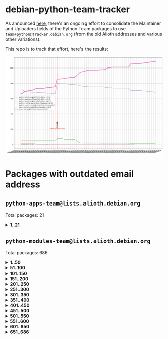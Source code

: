 # debian-python-team-tracker



As announced [here](https://lists.debian.org/debian-python/2021/08/msg00006.html), there's an ongoing effort to consolidate the Maintainer and Uploaders fields of the Python Team packages to use `team+python@tracker.debian.org` (from the old Alioth addresses and various other variations).



This repo is to track that effort, here's the results:



![Python team emails](images/python_team_emails.svg)


# Packages with outdated email address

## `python-apps-team@lists.alioth.debian.org`
Total packages: 21
<details>
<summary><b>1..21</b></summary>


| # | Package | Version |
| --- | --- | --- |
| 1 | [archmage](https://tracker.debian.org/archmage) | 1:0.4.2.1-1 |
| 2 | [ctop](https://tracker.debian.org/ctop) | 1.0.0-2.1 |
| 3 | [cython](https://tracker.debian.org/cython) | 0.29.14-1 |
| 4 | [db2twitter](https://tracker.debian.org/db2twitter) | 0.6-1.1 |
| 5 | [dodgy](https://tracker.debian.org/dodgy) | 0.1.9-3 |
| 6 | [etm](https://tracker.debian.org/etm) | 3.2.30-1.1 |
| 7 | [firmware-microbit-micropython](https://tracker.debian.org/firmware-microbit-micropython) | 1.0.1-2 |
| 8 | [flatlatex](https://tracker.debian.org/flatlatex) | 0.8-1.1 |
| 9 | [freealchemist](https://tracker.debian.org/freealchemist) | 0.5-1.1 |
| 10 | [kanboard-cli](https://tracker.debian.org/kanboard-cli) | 0.0.2-1.1 |
| 11 | [lightyears](https://tracker.debian.org/lightyears) | 1.4-2 |
| 12 | [muttdown](https://tracker.debian.org/muttdown) | 0.3.4-1 |
| 13 | [pelican](https://tracker.debian.org/pelican) | 4.0.1+dfsg-1.1 |
| 14 | [pipenv](https://tracker.debian.org/pipenv) | 11.9.0-1.1 |
| 15 | [prospector](https://tracker.debian.org/prospector) | 1.1.7-2 |
| 16 | [pybik](https://tracker.debian.org/pybik) | 3.0-3.1 |
| 17 | [retweet](https://tracker.debian.org/retweet) | 0.10-1.1 |
| 18 | [sen](https://tracker.debian.org/sen) | 0.6.1-0.1 |
| 19 | [sinntp](https://tracker.debian.org/sinntp) | 1.6-1.2 |
| 20 | [smem](https://tracker.debian.org/smem) | 1.5-1.1 |
| 21 | [voltron](https://tracker.debian.org/voltron) | 0.1.7+git20200109-1.1 |
</details>

## `python-modules-team@lists.alioth.debian.org`
Total packages: 686
<details>
<summary><b>1..50</b></summary>


| # | Package | Version |
| --- | --- | --- |
| 1 | [anorack](https://tracker.debian.org/anorack) | 0.2.7-1 |
| 2 | [anosql](https://tracker.debian.org/anosql) | 1.0.1-1 |
| 3 | [appdirs](https://tracker.debian.org/appdirs) | 1.4.4-1 |
| 4 | [asn1crypto](https://tracker.debian.org/asn1crypto) | 1.4.0-1 |
| 5 | [astral](https://tracker.debian.org/astral) | 1.6.1-2 |
| 6 | [authres](https://tracker.debian.org/authres) | 1.2.0-2 |
| 7 | [automat](https://tracker.debian.org/automat) | 20.2.0-1 |
| 8 | [azure-cosmos-table-python](https://tracker.debian.org/azure-cosmos-table-python) | 1.0.5+git20191025-5 |
| 9 | [babelfish](https://tracker.debian.org/babelfish) | 0.5.4-3 |
| 10 | [bdist-nsi](https://tracker.debian.org/bdist-nsi) | 0.1.5-2 |
| 11 | [behave](https://tracker.debian.org/behave) | 1.2.6-3 |
| 12 | [bernhard](https://tracker.debian.org/bernhard) | 0.2.6-2 |
| 13 | [betamax](https://tracker.debian.org/betamax) | 0.8.1-2 |
| 14 | [bibtexparser](https://tracker.debian.org/bibtexparser) | 1.1.0+ds-3 |
| 15 | [binaryornot](https://tracker.debian.org/binaryornot) | 0.4.4+dfsg-4 |
| 16 | [bitstruct](https://tracker.debian.org/bitstruct) | 8.9.0-1 |
| 17 | [blessings](https://tracker.debian.org/blessings) | 1.6-3 |
| 18 | [case](https://tracker.debian.org/case) | 1.5.3+dfsg-3 |
| 19 | [celery-batches](https://tracker.debian.org/celery-batches) | 0.2-2 |
| 20 | [celery-haystack](https://tracker.debian.org/celery-haystack) | 0.10-4 |
| 21 | [cerealizer](https://tracker.debian.org/cerealizer) | 0.8.1-3 |
| 22 | [chardet](https://tracker.debian.org/chardet) | 4.0.0-1 |
| 23 | [chargebee-python](https://tracker.debian.org/chargebee-python) | 1.6.6-1 |
| 24 | [chargebee2-python](https://tracker.debian.org/chargebee2-python) | 2.7.3-1 |
| 25 | [circuits](https://tracker.debian.org/circuits) | 3.1.0+ds1-2 |
| 26 | [codicefiscale](https://tracker.debian.org/codicefiscale) | 0.9+ds0-2 |
| 27 | [colorclass](https://tracker.debian.org/colorclass) | 2.2.0-2.1 |
| 28 | [colorspacious](https://tracker.debian.org/colorspacious) | 1.1.2-2 |
| 29 | [commonmark](https://tracker.debian.org/commonmark) | 0.9.1-3 |
| 30 | [constantly](https://tracker.debian.org/constantly) | 15.1.0-2 |
| 31 | [contextlib2](https://tracker.debian.org/contextlib2) | 0.6.0.post1-1 |
| 32 | [cookiecutter](https://tracker.debian.org/cookiecutter) | 1.6.0-4 |
| 33 | [coreapi](https://tracker.debian.org/coreapi) | 2.3.3-4 |
| 34 | [coreschema](https://tracker.debian.org/coreschema) | 0.0.4-3 |
| 35 | [cov-core](https://tracker.debian.org/cov-core) | 1.15.0-3 |
| 36 | [cppy](https://tracker.debian.org/cppy) | 1.1.0-2 |
| 37 | [cram](https://tracker.debian.org/cram) | 0.7-4 |
| 38 | [cssutils](https://tracker.debian.org/cssutils) | 1.0.2-3 |
| 39 | [d2to1](https://tracker.debian.org/d2to1) | 0.2.12-2 |
| 40 | [deap](https://tracker.debian.org/deap) | 1.3.1-2 |
| 41 | [debiancontributors](https://tracker.debian.org/debiancontributors) | 0.7.8-2 |
| 42 | [devpi-common](https://tracker.debian.org/devpi-common) | 3.2.2-1.1 |
| 43 | [django-ajax-selects](https://tracker.debian.org/django-ajax-selects) | 1.7.0-3 |
| 44 | [django-anymail](https://tracker.debian.org/django-anymail) | 7.1.0-1 |
| 45 | [django-bitfield](https://tracker.debian.org/django-bitfield) | 1.9.6-2 |
| 46 | [django-countries](https://tracker.debian.org/django-countries) | 6.0-1 |
| 47 | [django-dirtyfields](https://tracker.debian.org/django-dirtyfields) | 1.3.1-2 |
| 48 | [django-downloadview](https://tracker.debian.org/django-downloadview) | 2.1.1-1 |
| 49 | [django-environ](https://tracker.debian.org/django-environ) | 0.4.4-2 |
| 50 | [django-filter](https://tracker.debian.org/django-filter) | 2.4.0-1 |
</details>
<details>
<summary><b>51..100</b></summary>

| # | Package | Version |
| --- | --- | --- |
| 51 | [django-hvad](https://tracker.debian.org/django-hvad) | 1.8.0-1.1 |
| 52 | [django-impersonate](https://tracker.debian.org/django-impersonate) | 1.5-1 |
| 53 | [django-js-reverse](https://tracker.debian.org/django-js-reverse) | 0.7.3-1.1 |
| 54 | [django-macaddress](https://tracker.debian.org/django-macaddress) | 1.5.0-2 |
| 55 | [django-markupfield](https://tracker.debian.org/django-markupfield) | 2.0.0-1 |
| 56 | [django-memoize](https://tracker.debian.org/django-memoize) | 2.2.0+dfsg-1 |
| 57 | [django-nose](https://tracker.debian.org/django-nose) | 1.4.6-2.1 |
| 58 | [django-notification](https://tracker.debian.org/django-notification) | 1.2.0-3 |
| 59 | [django-organizations](https://tracker.debian.org/django-organizations) | 1.1.2-1 |
| 60 | [django-pagination](https://tracker.debian.org/django-pagination) | 1.0.7-4 |
| 61 | [django-paintstore](https://tracker.debian.org/django-paintstore) | 0.2-4 |
| 62 | [django-picklefield](https://tracker.debian.org/django-picklefield) | 3.0.1-1 |
| 63 | [django-pipeline](https://tracker.debian.org/django-pipeline) | 1.6.14-3 |
| 64 | [django-q](https://tracker.debian.org/django-q) | 1.2.1-1 |
| 65 | [django-recurrence](https://tracker.debian.org/django-recurrence) | 1.10.3-1 |
| 66 | [django-redis-sessions](https://tracker.debian.org/django-redis-sessions) | 0.6.1-2 |
| 67 | [django-simple-redis-admin](https://tracker.debian.org/django-simple-redis-admin) | 1.4.0-2 |
| 68 | [django-stronghold](https://tracker.debian.org/django-stronghold) | 0.3.0+debian-2 |
| 69 | [django-webpack-loader](https://tracker.debian.org/django-webpack-loader) | 0.6.0-2 |
| 70 | [django-websocket-redis](https://tracker.debian.org/django-websocket-redis) | 0.4.7-2 |
| 71 | [django-wkhtmltopdf](https://tracker.debian.org/django-wkhtmltopdf) | 3.3.0-1 |
| 72 | [django-xmlrpc](https://tracker.debian.org/django-xmlrpc) | 0.1.8-2 |
| 73 | [djangorestframework-api-key](https://tracker.debian.org/djangorestframework-api-key) | 2.0.0-2 |
| 74 | [djangorestframework-filters](https://tracker.debian.org/djangorestframework-filters) | 1.0.0.dev0-1 |
| 75 | [dkimpy](https://tracker.debian.org/dkimpy) | 1.0.5-1 |
| 76 | [dnsdiag](https://tracker.debian.org/dnsdiag) | 1.7.0-1 |
| 77 | [dnspython](https://tracker.debian.org/dnspython) | 2.0.0-1 |
| 78 | [dockerpty](https://tracker.debian.org/dockerpty) | 0.4.1-2 |
| 79 | [dominate](https://tracker.debian.org/dominate) | 2.3.1-2 |
| 80 | [doublex](https://tracker.debian.org/doublex) | 1.9.2-1 |
| 81 | [drf-generators](https://tracker.debian.org/drf-generators) | 0.5.0-1 |
| 82 | [easyprocess](https://tracker.debian.org/easyprocess) | 0.2.5-2 |
| 83 | [elasticsearch-curator](https://tracker.debian.org/elasticsearch-curator) | 5.8.1-1 |
| 84 | [entrypoints](https://tracker.debian.org/entrypoints) | 0.3-3 |
| 85 | [enum34](https://tracker.debian.org/enum34) | 1.1.6-4 |
| 86 | [enzyme](https://tracker.debian.org/enzyme) | 0.4.1-2 |
| 87 | [exam](https://tracker.debian.org/exam) | 0.10.5-3 |
| 88 | [factory-boy](https://tracker.debian.org/factory-boy) | 2.11.1-3 |
| 89 | [faker](https://tracker.debian.org/faker) | 0.9.3-0.1 |
| 90 | [fakesleep](https://tracker.debian.org/fakesleep) | 0.1-2 |
| 91 | [fastchunking](https://tracker.debian.org/fastchunking) | 0.0.3-2 |
| 92 | [feedgenerator](https://tracker.debian.org/feedgenerator) | 1.9-2 |
| 93 | [flake8-polyfill](https://tracker.debian.org/flake8-polyfill) | 1.0.2-2 |
| 94 | [flask-api](https://tracker.debian.org/flask-api) | 1.1+dfsg-1.1 |
| 95 | [flask-assets](https://tracker.debian.org/flask-assets) | 2.0-1 |
| 96 | [flask-babelex](https://tracker.debian.org/flask-babelex) | 0.9.4-1 |
| 97 | [flask-bcrypt](https://tracker.debian.org/flask-bcrypt) | 0.7.1-2 |
| 98 | [flask-compress](https://tracker.debian.org/flask-compress) | 1.4.0-3 |
| 99 | [flask-gravatar](https://tracker.debian.org/flask-gravatar) | 0.4.2-2 |
| 100 | [flask-htmlmin](https://tracker.debian.org/flask-htmlmin) | 1.3.2-2 |
</details>
<details>
<summary><b>101..150</b></summary>

| # | Package | Version |
| --- | --- | --- |
| 101 | [flask-ldapconn](https://tracker.debian.org/flask-ldapconn) | 0.7.2-1.1 |
| 102 | [flask-limiter](https://tracker.debian.org/flask-limiter) | 1.0.1-2 |
| 103 | [flask-login](https://tracker.debian.org/flask-login) | 0.5.0-1 |
| 104 | [flask-mail](https://tracker.debian.org/flask-mail) | 0.9.1+dfsg1-1.1 |
| 105 | [flask-mongoengine](https://tracker.debian.org/flask-mongoengine) | 0.9.3-4 |
| 106 | [flask-multistatic](https://tracker.debian.org/flask-multistatic) | 1.0-2 |
| 107 | [flask-paranoid](https://tracker.debian.org/flask-paranoid) | 0.2.0-3.1 |
| 108 | [flask-script](https://tracker.debian.org/flask-script) | 2.0.6-2 |
| 109 | [flask-silk](https://tracker.debian.org/flask-silk) | 0.2-18 |
| 110 | [flask-wtf](https://tracker.debian.org/flask-wtf) | 0.14.3-1 |
| 111 | [flufl.bounce](https://tracker.debian.org/flufl.bounce) | 3.0.1-1 |
| 112 | [flufl.enum](https://tracker.debian.org/flufl.enum) | 4.1.1-3 |
| 113 | [flufl.i18n](https://tracker.debian.org/flufl.i18n) | 3.0.1-1 |
| 114 | [flufl.lock](https://tracker.debian.org/flufl.lock) | 5.0.1-1 |
| 115 | [flufl.password](https://tracker.debian.org/flufl.password) | 1.3-3 |
| 116 | [flufl.testing](https://tracker.debian.org/flufl.testing) | 0.7-2 |
| 117 | [gerritlib](https://tracker.debian.org/gerritlib) | 0.8.0-2 |
| 118 | [gmplot](https://tracker.debian.org/gmplot) | 1.2.0-2 |
| 119 | [gpxpy](https://tracker.debian.org/gpxpy) | 1.4.2-1 |
| 120 | [gtextfsm](https://tracker.debian.org/gtextfsm) | 1.1.0-2 |
| 121 | [gtts](https://tracker.debian.org/gtts) | 2.0.3-1 |
| 122 | [gtts-token](https://tracker.debian.org/gtts-token) | 1.1.3-1 |
| 123 | [guzzle-sphinx-theme](https://tracker.debian.org/guzzle-sphinx-theme) | 0.7.11-5 |
| 124 | [hachoir](https://tracker.debian.org/hachoir) | 3.1.0+dfsg-3 |
| 125 | [haproxy-log-analysis](https://tracker.debian.org/haproxy-log-analysis) | 2.0~b0-2 |
| 126 | [heapdict](https://tracker.debian.org/heapdict) | 1.0.1-1 |
| 127 | [hiro](https://tracker.debian.org/hiro) | 0.5-2 |
| 128 | [httpx](https://tracker.debian.org/httpx) | 0.16.1-1 |
| 129 | [hypothesis-auto](https://tracker.debian.org/hypothesis-auto) | 1.1.4-2 |
| 130 | [importmagic](https://tracker.debian.org/importmagic) | 0.1.7-2 |
| 131 | [inflection](https://tracker.debian.org/inflection) | 0.3.1-2 |
| 132 | [isodate](https://tracker.debian.org/isodate) | 0.6.0-2 |
| 133 | [itypes](https://tracker.debian.org/itypes) | 1.1.0-4 |
| 134 | [jaraco.itertools](https://tracker.debian.org/jaraco.itertools) | 2.0.1-4 |
| 135 | [javaproperties](https://tracker.debian.org/javaproperties) | 0.7.0-1 |
| 136 | [jinja2-time](https://tracker.debian.org/jinja2-time) | 0.2.0-2 |
| 137 | [jpy](https://tracker.debian.org/jpy) | 0.9.0-3 |
| 138 | [jpylyzer](https://tracker.debian.org/jpylyzer) | 2.0.0-3 |
| 139 | [json-tricks](https://tracker.debian.org/json-tricks) | 3.11.0-2 |
| 140 | [jsonhyperschema-codec](https://tracker.debian.org/jsonhyperschema-codec) | 1.0.3-2 |
| 141 | [jsonpickle](https://tracker.debian.org/jsonpickle) | 1.2-1 |
| 142 | [junos-eznc](https://tracker.debian.org/junos-eznc) | 2.1.7-3 |
| 143 | [jupyter-sphinx-theme](https://tracker.debian.org/jupyter-sphinx-theme) | 0.0.6+ds1-10 |
| 144 | [kitchen](https://tracker.debian.org/kitchen) | 1.2.6-2 |
| 145 | [kivy](https://tracker.debian.org/kivy) | 1.11.0-2 |
| 146 | [lazr.delegates](https://tracker.debian.org/lazr.delegates) | 2.0.3-2 |
| 147 | [lazr.smtptest](https://tracker.debian.org/lazr.smtptest) | 2.0.3-2 |
| 148 | [lexicon](https://tracker.debian.org/lexicon) | 3.3.17-1 |
| 149 | [libthumbor](https://tracker.debian.org/libthumbor) | 1.3.3-2 |
| 150 | [logilab-constraint](https://tracker.debian.org/logilab-constraint) | 0.6.0-2 |
</details>
<details>
<summary><b>151..200</b></summary>

| # | Package | Version |
| --- | --- | --- |
| 151 | [mako](https://tracker.debian.org/mako) | 1.1.3+ds1-2 |
| 152 | [manuel](https://tracker.debian.org/manuel) | 1.10.1-2 |
| 153 | [markupsafe](https://tracker.debian.org/markupsafe) | 1.1.1-1 |
| 154 | [mercurial-extension-utils](https://tracker.debian.org/mercurial-extension-utils) | 1.5.1-1 |
| 155 | [mercurial-extension-utils](https://tracker.debian.org/mercurial-extension-utils) | 1.5.1-3 |
| 156 | [mercurial-keyring](https://tracker.debian.org/mercurial-keyring) | 1.3.1-3 |
| 157 | [microsoft-authentication-extensions-for-python](https://tracker.debian.org/microsoft-authentication-extensions-for-python) | 0.3.0-1 |
| 158 | [milksnake](https://tracker.debian.org/milksnake) | 0.1.5-1 |
| 159 | [mimerender](https://tracker.debian.org/mimerender) | 0.6.0-2 |
| 160 | [mmllib](https://tracker.debian.org/mmllib) | 0.3.0.post1-2 |
| 161 | [mockldap](https://tracker.debian.org/mockldap) | 0.3.0-4 |
| 162 | [modernize](https://tracker.debian.org/modernize) | 0.7-2 |
| 163 | [moksha.common](https://tracker.debian.org/moksha.common) | 1.2.5-4 |
| 164 | [more-itertools](https://tracker.debian.org/more-itertools) | 4.2.0-3 |
| 165 | [mrtparse](https://tracker.debian.org/mrtparse) | 1.6-2 |
| 166 | [musicbrainzngs](https://tracker.debian.org/musicbrainzngs) | 0.7.1-2 |
| 167 | [mutagen](https://tracker.debian.org/mutagen) | 1.45.1-2 |
| 168 | [mwic](https://tracker.debian.org/mwic) | 0.7.8-1 |
| 169 | [mysql-connector-python](https://tracker.debian.org/mysql-connector-python) | 8.0.15-2 |
| 170 | [nb2plots](https://tracker.debian.org/nb2plots) | 0.6-2 |
| 171 | [netmiko](https://tracker.debian.org/netmiko) | 2.4.2-1 |
| 172 | [networkx](https://tracker.debian.org/networkx) | 2.5+ds-2 |
| 173 | [nose](https://tracker.debian.org/nose) | 1.3.7-6 |
| 174 | [nose](https://tracker.debian.org/nose) | 1.3.7-7 |
| 175 | [nose2](https://tracker.debian.org/nose2) | 0.9.2-1 |
| 176 | [nose2-cov](https://tracker.debian.org/nose2-cov) | 1.0a4-3 |
| 177 | [ntplib](https://tracker.debian.org/ntplib) | 0.3.3-2 |
| 178 | [numpy-stl](https://tracker.debian.org/numpy-stl) | 2.9.0-1 |
| 179 | [numpydoc](https://tracker.debian.org/numpydoc) | 1.1.0-3 |
| 180 | [obsub](https://tracker.debian.org/obsub) | 0.2-4 |
| 181 | [okasha](https://tracker.debian.org/okasha) | 0.2.4-4 |
| 182 | [overpass](https://tracker.debian.org/overpass) | 0.7-1 |
| 183 | [pastescript](https://tracker.debian.org/pastescript) | 2.0.2-4 |
| 184 | [pcapy](https://tracker.debian.org/pcapy) | 0.11.4-2 |
| 185 | [pdfkit](https://tracker.debian.org/pdfkit) | 0.6.1-2 |
| 186 | [pep8](https://tracker.debian.org/pep8) | 1.7.1-9 |
| 187 | [pep8-naming](https://tracker.debian.org/pep8-naming) | 0.10.0-1 |
| 188 | [pg8000](https://tracker.debian.org/pg8000) | 1.10.6-2 |
| 189 | [pidcat](https://tracker.debian.org/pidcat) | 2.1.0-4 |
| 190 | [pilkit](https://tracker.debian.org/pilkit) | 2.0-3 |
| 191 | [plastex](https://tracker.debian.org/plastex) | 2.1-2 |
| 192 | [ply](https://tracker.debian.org/ply) | 3.11-4 |
| 193 | [portio](https://tracker.debian.org/portio) | 0.5-4 |
| 194 | [postgresfixture](https://tracker.debian.org/postgresfixture) | 0.4.2-1 |
| 195 | [power](https://tracker.debian.org/power) | 1.4+dfsg-4 |
| 196 | [pprintpp](https://tracker.debian.org/pprintpp) | 0.4.0-2 |
| 197 | [preggy](https://tracker.debian.org/preggy) | 1.4.4-1 |
| 198 | [prettytable](https://tracker.debian.org/prettytable) | 0.7.2-5 |
| 199 | [proxmoxer](https://tracker.debian.org/proxmoxer) | 1.0.3-2 |
| 200 | [ptable](https://tracker.debian.org/ptable) | 0.9.2-2 |
</details>
<details>
<summary><b>201..250</b></summary>

| # | Package | Version |
| --- | --- | --- |
| 201 | [py-macaroon-bakery](https://tracker.debian.org/py-macaroon-bakery) | 1.3.1-1 |
| 202 | [py-radix](https://tracker.debian.org/py-radix) | 0.10.0-3 |
| 203 | [py3dns](https://tracker.debian.org/py3dns) | 3.2.1-1 |
| 204 | [pyasn1](https://tracker.debian.org/pyasn1) | 0.4.8-1 |
| 205 | [pybindgen](https://tracker.debian.org/pybindgen) | 0.20.0+dfsg1-2 |
| 206 | [pycairo](https://tracker.debian.org/pycairo) | 1.16.2-3 |
| 207 | [pycairo](https://tracker.debian.org/pycairo) | 1.16.2-4 |
| 208 | [pycallgraph](https://tracker.debian.org/pycallgraph) | 1.1.3-1.2 |
| 209 | [pycares](https://tracker.debian.org/pycares) | 3.1.1-1 |
| 210 | [pycifrw](https://tracker.debian.org/pycifrw) | 4.4-2 |
| 211 | [pyclamd](https://tracker.debian.org/pyclamd) | 0.4.0-2 |
| 212 | [pycodestyle](https://tracker.debian.org/pycodestyle) | 2.6.0-1 |
| 213 | [pycparser](https://tracker.debian.org/pycparser) | 2.20-3 |
| 214 | [pycryptodome](https://tracker.debian.org/pycryptodome) | 3.9.7+dfsg1-1 |
| 215 | [pycxx](https://tracker.debian.org/pycxx) | 7.1.4-0.1 |
| 216 | [pydbus](https://tracker.debian.org/pydbus) | 0.6.0-4 |
| 217 | [pydenticon](https://tracker.debian.org/pydenticon) | 0.3.1-2 |
| 218 | [pydispatcher](https://tracker.debian.org/pydispatcher) | 2.0.5-2 |
| 219 | [pydle](https://tracker.debian.org/pydle) | 0.9.4-2 |
| 220 | [pyeapi](https://tracker.debian.org/pyeapi) | 0.8.1-2 |
| 221 | [pyee](https://tracker.debian.org/pyee) | 7.0.2-1 |
| 222 | [pyenchant](https://tracker.debian.org/pyenchant) | 3.2.0-1 |
| 223 | [pyfg](https://tracker.debian.org/pyfg) | 0.50-2 |
| 224 | [pyfiglet](https://tracker.debian.org/pyfiglet) | 0.8.0+dfsg-1 |
| 225 | [pyfribidi](https://tracker.debian.org/pyfribidi) | 0.12.0+repack-7 |
| 226 | [pygame](https://tracker.debian.org/pygame) | 1.9.6+dfsg-2 |
| 227 | [pygeoif](https://tracker.debian.org/pygeoif) | 0.7-2 |
| 228 | [pygithub](https://tracker.debian.org/pygithub) | 1.43.7-1 |
| 229 | [pygments](https://tracker.debian.org/pygments) | 2.3.1+dfsg-3 |
| 230 | [pygtail](https://tracker.debian.org/pygtail) | 0.6.1-2 |
| 231 | [pygtkspellcheck](https://tracker.debian.org/pygtkspellcheck) | 4.0.5-2 |
| 232 | [pyhamcrest](https://tracker.debian.org/pyhamcrest) | 1.9.0-3 |
| 233 | [pyinotify](https://tracker.debian.org/pyinotify) | 0.9.6-1.3 |
| 234 | [pyiosxr](https://tracker.debian.org/pyiosxr) | 0.52-1.1 |
| 235 | [pyjavaproperties](https://tracker.debian.org/pyjavaproperties) | 0.7-2 |
| 236 | [pyjokes](https://tracker.debian.org/pyjokes) | 0.5.0-3 |
| 237 | [pykcs11](https://tracker.debian.org/pykcs11) | 1.5.10-1 |
| 238 | [pylama](https://tracker.debian.org/pylama) | 7.4.3-3 |
| 239 | [pylibmc](https://tracker.debian.org/pylibmc) | 1.5.2-3 |
| 240 | [pylint-celery](https://tracker.debian.org/pylint-celery) | 0.3-5 |
| 241 | [pylint-common](https://tracker.debian.org/pylint-common) | 0.2.5-4 |
| 242 | [pylint-django](https://tracker.debian.org/pylint-django) | 2.0.13-1 |
| 243 | [pylint-flask](https://tracker.debian.org/pylint-flask) | 0.5-4 |
| 244 | [pylint-plugin-utils](https://tracker.debian.org/pylint-plugin-utils) | 0.6-1 |
| 245 | [pymacs](https://tracker.debian.org/pymacs) | 0.25-3 |
| 246 | [pymilter](https://tracker.debian.org/pymilter) | 1.0.4-2 |
| 247 | [pymodbus](https://tracker.debian.org/pymodbus) | 2.1.0+dfsg-2 |
| 248 | [pymssql](https://tracker.debian.org/pymssql) | 2.1.4+dfsg-3 |
| 249 | [pymupdf](https://tracker.debian.org/pymupdf) | 1.17.4+ds1-2 |
| 250 | [pynag](https://tracker.debian.org/pynag) | 1.1.2+dfsg-2 |
</details>
<details>
<summary><b>251..300</b></summary>

| # | Package | Version |
| --- | --- | --- |
| 251 | [pynliner](https://tracker.debian.org/pynliner) | 0.8.0-2 |
| 252 | [pyopengl](https://tracker.debian.org/pyopengl) | 3.1.5+dfsg-1 |
| 253 | [pypandoc](https://tracker.debian.org/pypandoc) | 1.5+ds0-1 |
| 254 | [pyparsing](https://tracker.debian.org/pyparsing) | 2.4.7-1 |
| 255 | [pyphen](https://tracker.debian.org/pyphen) | 0.9.5-3 |
| 256 | [pyprind](https://tracker.debian.org/pyprind) | 2.11.2-2 |
| 257 | [pyquery](https://tracker.debian.org/pyquery) | 1.2.9-4 |
| 258 | [pyrad](https://tracker.debian.org/pyrad) | 2.1-2 |
| 259 | [pyrsistent](https://tracker.debian.org/pyrsistent) | 0.15.5-1 |
| 260 | [pysendfile](https://tracker.debian.org/pysendfile) | 2.0.1-3 |
| 261 | [pysimplesoap](https://tracker.debian.org/pysimplesoap) | 1.16.2-3 |
| 262 | [pysmi](https://tracker.debian.org/pysmi) | 0.3.2-2 |
| 263 | [pysodium](https://tracker.debian.org/pysodium) | 0.7.0-2 |
| 264 | [pyspf](https://tracker.debian.org/pyspf) | 2.0.14-2 |
| 265 | [pysrt](https://tracker.debian.org/pysrt) | 1.0.1-2 |
| 266 | [pyssim](https://tracker.debian.org/pyssim) | 0.2-2 |
| 267 | [pystemd](https://tracker.debian.org/pystemd) | 0.7.0-4 |
| 268 | [pysubnettree](https://tracker.debian.org/pysubnettree) | 0.33-1 |
| 269 | [pytaglib](https://tracker.debian.org/pytaglib) | 0.3.6+dfsg-2 |
| 270 | [pytds](https://tracker.debian.org/pytds) | 1.10.0-1 |
| 271 | [pytest-arraydiff](https://tracker.debian.org/pytest-arraydiff) | 0.3-1 |
| 272 | [pytest-bdd](https://tracker.debian.org/pytest-bdd) | 3.2.1-1 |
| 273 | [pytest-cookies](https://tracker.debian.org/pytest-cookies) | 0.4.0-1 |
| 274 | [pytest-django](https://tracker.debian.org/pytest-django) | 3.5.1-1 |
| 275 | [pytest-expect](https://tracker.debian.org/pytest-expect) | 1.1.0-2 |
| 276 | [pytest-forked](https://tracker.debian.org/pytest-forked) | 1.3.0-1 |
| 277 | [pytest-helpers-namespace](https://tracker.debian.org/pytest-helpers-namespace) | 2019.1.8-1 |
| 278 | [pytest-httpbin](https://tracker.debian.org/pytest-httpbin) | 1.0.0-2 |
| 279 | [pytest-instafail](https://tracker.debian.org/pytest-instafail) | 0.4.2-1 |
| 280 | [pytest-remotedata](https://tracker.debian.org/pytest-remotedata) | 0.3.2-1 |
| 281 | [pytest-runner](https://tracker.debian.org/pytest-runner) | 2.11.1-1.2 |
| 282 | [pytest-sugar](https://tracker.debian.org/pytest-sugar) | 0.9.4-1 |
| 283 | [pytest-tornado](https://tracker.debian.org/pytest-tornado) | 0.8.1-1 |
| 284 | [pytest-vcr](https://tracker.debian.org/pytest-vcr) | 1.0.2-2 |
| 285 | [pytest-xvfb](https://tracker.debian.org/pytest-xvfb) | 1.2.0-1 |
| 286 | [python-activipy](https://tracker.debian.org/python-activipy) | 0.1-7 |
| 287 | [python-adal](https://tracker.debian.org/python-adal) | 1.2.2-1 |
| 288 | [python-agate](https://tracker.debian.org/python-agate) | 1.6.1-1 |
| 289 | [python-agate-excel](https://tracker.debian.org/python-agate-excel) | 0.2.3-1 |
| 290 | [python-aiohttp-security](https://tracker.debian.org/python-aiohttp-security) | 0.4.0-2 |
| 291 | [python-aiohttp-session](https://tracker.debian.org/python-aiohttp-session) | 2.9.0-2 |
| 292 | [python-aioinflux](https://tracker.debian.org/python-aioinflux) | 0.9.0-2 |
| 293 | [python-aiomeasures](https://tracker.debian.org/python-aiomeasures) | 0.5.14-3 |
| 294 | [python-amqplib](https://tracker.debian.org/python-amqplib) | 1.0.2-2 |
| 295 | [python-anyjson](https://tracker.debian.org/python-anyjson) | 0.3.3-2 |
| 296 | [python-apptools](https://tracker.debian.org/python-apptools) | 4.5.0-1.1 |
| 297 | [python-aptly](https://tracker.debian.org/python-aptly) | 0.12.10-2 |
| 298 | [python-args](https://tracker.debian.org/python-args) | 0.1.0-3 |
| 299 | [python-arpy](https://tracker.debian.org/python-arpy) | 1.1.1-4 |
| 300 | [python-astor](https://tracker.debian.org/python-astor) | 0.8.1-1 |
</details>
<details>
<summary><b>301..350</b></summary>

| # | Package | Version |
| --- | --- | --- |
| 301 | [python-async-timeout](https://tracker.debian.org/python-async-timeout) | 3.0.1-1.1 |
| 302 | [python-azure-devtools](https://tracker.debian.org/python-azure-devtools) | 1.2.0-1 |
| 303 | [python-base58](https://tracker.debian.org/python-base58) | 1.0.3-1.1 |
| 304 | [python-bcdoc](https://tracker.debian.org/python-bcdoc) | 0.16.0-2 |
| 305 | [python-bioblend](https://tracker.debian.org/python-bioblend) | 0.7.0-3 |
| 306 | [python-bitbucket-api](https://tracker.debian.org/python-bitbucket-api) | 0.5.0-3 |
| 307 | [python-box](https://tracker.debian.org/python-box) | 3.4.6-2 |
| 308 | [python-btrees](https://tracker.debian.org/python-btrees) | 4.3.1-2 |
| 309 | [python-cachecontrol](https://tracker.debian.org/python-cachecontrol) | 0.12.6-1 |
| 310 | [python-can](https://tracker.debian.org/python-can) | 3.3.2.final~github-2 |
| 311 | [python-cement](https://tracker.debian.org/python-cement) | 2.10.0-2 |
| 312 | [python-cerberus](https://tracker.debian.org/python-cerberus) | 1.3.2-1 |
| 313 | [python-click-log](https://tracker.debian.org/python-click-log) | 0.2.1-2 |
| 314 | [python-click-threading](https://tracker.debian.org/python-click-threading) | 0.4.4-2 |
| 315 | [python-clint](https://tracker.debian.org/python-clint) | 0.5.1-3 |
| 316 | [python-cluster](https://tracker.debian.org/python-cluster) | 1.3.3-3 |
| 317 | [python-cmarkgfm](https://tracker.debian.org/python-cmarkgfm) | 0.4.2-1 |
| 318 | [python-coloredlogs](https://tracker.debian.org/python-coloredlogs) | 7.3-2 |
| 319 | [python-colour](https://tracker.debian.org/python-colour) | 0.1.5-2 |
| 320 | [python-commentjson](https://tracker.debian.org/python-commentjson) | 0.8.3-2 |
| 321 | [python-consul](https://tracker.debian.org/python-consul) | 0.7.1-1.1 |
| 322 | [python-cookies](https://tracker.debian.org/python-cookies) | 2.2.1-3 |
| 323 | [python-cpuinfo](https://tracker.debian.org/python-cpuinfo) | 5.0.0-2 |
| 324 | [python-crcmod](https://tracker.debian.org/python-crcmod) | 1.7+dfsg-2 |
| 325 | [python-cs](https://tracker.debian.org/python-cs) | 2.7.1-1 |
| 326 | [python-cssselect2](https://tracker.debian.org/python-cssselect2) | 0.3.0-1 |
| 327 | [python-cycler](https://tracker.debian.org/python-cycler) | 0.10.0-3 |
| 328 | [python-daiquiri](https://tracker.debian.org/python-daiquiri) | 1.6.0-1 |
| 329 | [python-dbfread](https://tracker.debian.org/python-dbfread) | 2.0.7-3 |
| 330 | [python-decorator](https://tracker.debian.org/python-decorator) | 4.4.2-2 |
| 331 | [python-demjson](https://tracker.debian.org/python-demjson) | 2.2.4-5 |
| 332 | [python-diaspy](https://tracker.debian.org/python-diaspy) | 0.6.0-2 |
| 333 | [python-dict2xml](https://tracker.debian.org/python-dict2xml) | 1.7.0-1 |
| 334 | [python-dictobj](https://tracker.debian.org/python-dictobj) | 0.4-4 |
| 335 | [python-distro](https://tracker.debian.org/python-distro) | 1.5.0-1 |
| 336 | [python-distutils-extra](https://tracker.debian.org/python-distutils-extra) | 2.45 |
| 337 | [python-django-braces](https://tracker.debian.org/python-django-braces) | 1.14.0-1 |
| 338 | [python-django-casclient](https://tracker.debian.org/python-django-casclient) | 1.5.3-1 |
| 339 | [python-django-dbconn-retry](https://tracker.debian.org/python-django-dbconn-retry) | 0.1.5-1.1 |
| 340 | [python-django-etcd-settings](https://tracker.debian.org/python-django-etcd-settings) | 0.1.13+dfsg-3 |
| 341 | [python-django-gravatar2](https://tracker.debian.org/python-django-gravatar2) | 1.4.4-2 |
| 342 | [python-django-imagekit](https://tracker.debian.org/python-django-imagekit) | 4.0.2-3 |
| 343 | [python-django-jsonfield](https://tracker.debian.org/python-django-jsonfield) | 1.4.0-2 |
| 344 | [python-django-push-notifications](https://tracker.debian.org/python-django-push-notifications) | 1.4.1-1 |
| 345 | [python-django-rest-hooks](https://tracker.debian.org/python-django-rest-hooks) | 1.6.0-1.1 |
| 346 | [python-django-simple-history](https://tracker.debian.org/python-django-simple-history) | 2.7.0-1.1 |
| 347 | [python-django-split-settings](https://tracker.debian.org/python-django-split-settings) | 0.3.0-2 |
| 348 | [python-dnslib](https://tracker.debian.org/python-dnslib) | 0.9.14-1 |
| 349 | [python-docutils](https://tracker.debian.org/python-docutils) | 0.16+dfsg-2 |
| 350 | [python-doubleratchet](https://tracker.debian.org/python-doubleratchet) | 0.6.0-2 |
</details>
<details>
<summary><b>351..400</b></summary>

| # | Package | Version |
| --- | --- | --- |
| 351 | [python-dpkt](https://tracker.debian.org/python-dpkt) | 1.9.2-2 |
| 352 | [python-easywebdav](https://tracker.debian.org/python-easywebdav) | 1.2.0-8 |
| 353 | [python-enable](https://tracker.debian.org/python-enable) | 4.8.1-1 |
| 354 | [python-envisage](https://tracker.debian.org/python-envisage) | 4.9.0-2.1 |
| 355 | [python-envparse](https://tracker.debian.org/python-envparse) | 0.2.0-2 |
| 356 | [python-envs](https://tracker.debian.org/python-envs) | 1.2.6-1.1 |
| 357 | [python-epc](https://tracker.debian.org/python-epc) | 0.0.5-3 |
| 358 | [python-etcd](https://tracker.debian.org/python-etcd) | 0.4.5-2 |
| 359 | [python-ethtool](https://tracker.debian.org/python-ethtool) | 0.14-3 |
| 360 | [python-ewmh](https://tracker.debian.org/python-ewmh) | 0.1.6-2 |
| 361 | [python-exchangelib](https://tracker.debian.org/python-exchangelib) | 3.2.0-1 |
| 362 | [python-exotel](https://tracker.debian.org/python-exotel) | 0.1.5-2 |
| 363 | [python-fastimport](https://tracker.debian.org/python-fastimport) | 0.9.8-5 |
| 364 | [python-feather-format](https://tracker.debian.org/python-feather-format) | 0.3.1+dfsg1-4 |
| 365 | [python-flaky](https://tracker.debian.org/python-flaky) | 3.7.0-1 |
| 366 | [python-flask-jwt-extended](https://tracker.debian.org/python-flask-jwt-extended) | 3.24.1-2 |
| 367 | [python-flask-marshmallow](https://tracker.debian.org/python-flask-marshmallow) | 0.10.1-4 |
| 368 | [python-flask-seeder](https://tracker.debian.org/python-flask-seeder) | 0.1~a2-2 |
| 369 | [python-ftputil](https://tracker.debian.org/python-ftputil) | 3.4-3 |
| 370 | [python-fudge](https://tracker.debian.org/python-fudge) | 1.1.0-2 |
| 371 | [python-gammu](https://tracker.debian.org/python-gammu) | 2.12-2 |
| 372 | [python-gear](https://tracker.debian.org/python-gear) | 0.5.8-5 |
| 373 | [python-genty](https://tracker.debian.org/python-genty) | 1.3.2-1 |
| 374 | [python-geoip](https://tracker.debian.org/python-geoip) | 1.3.2-3 |
| 375 | [python-geoip2](https://tracker.debian.org/python-geoip2) | 2.9.0+dfsg1-2 |
| 376 | [python-getdns](https://tracker.debian.org/python-getdns) | 1.0.0~b1-2 |
| 377 | [python-gflags](https://tracker.debian.org/python-gflags) | 1.5.1-7 |
| 378 | [python-glob2](https://tracker.debian.org/python-glob2) | 0.5-3 |
| 379 | [python-gmpy2](https://tracker.debian.org/python-gmpy2) | 2.1.0~b5-0.1 |
| 380 | [python-gntp](https://tracker.debian.org/python-gntp) | 1.0.3-2 |
| 381 | [python-gnupg](https://tracker.debian.org/python-gnupg) | 0.4.6-1 |
| 382 | [python-guizero](https://tracker.debian.org/python-guizero) | 1.1.0+dfsg1-2 |
| 383 | [python-hashids](https://tracker.debian.org/python-hashids) | 1.3.1-1 |
| 384 | [python-hidapi](https://tracker.debian.org/python-hidapi) | 0.9.0.post3-2 |
| 385 | [python-hiredis](https://tracker.debian.org/python-hiredis) | 1.0.1-1 |
| 386 | [python-hpilo](https://tracker.debian.org/python-hpilo) | 4.3-3 |
| 387 | [python-html2text](https://tracker.debian.org/python-html2text) | 2020.1.16-1 |
| 388 | [python-http-parser](https://tracker.debian.org/python-http-parser) | 0.9.0-1 |
| 389 | [python-httptools](https://tracker.debian.org/python-httptools) | 0.1.1-1 |
| 390 | [python-ibm-cloud-sdk-core](https://tracker.debian.org/python-ibm-cloud-sdk-core) | 1.6.2-1 |
| 391 | [python-icalendar](https://tracker.debian.org/python-icalendar) | 4.0.3-4 |
| 392 | [python-idna](https://tracker.debian.org/python-idna) | 2.10-1 |
| 393 | [python-imagesize](https://tracker.debian.org/python-imagesize) | 1.2.0-2 |
| 394 | [python-iniparse](https://tracker.debian.org/python-iniparse) | 0.4-3 |
| 395 | [python-ipaddr](https://tracker.debian.org/python-ipaddr) | 2.2.0-4 |
| 396 | [python-ipaddress](https://tracker.debian.org/python-ipaddress) | 1.0.23-1 |
| 397 | [python-ipfix](https://tracker.debian.org/python-ipfix) | 0.9.7-2 |
| 398 | [python-irodsclient](https://tracker.debian.org/python-irodsclient) | 0.8.1-2 |
| 399 | [python-isc-dhcp-leases](https://tracker.debian.org/python-isc-dhcp-leases) | 0.9.1-2 |
| 400 | [python-iso3166](https://tracker.debian.org/python-iso3166) | 0.8.git20170319-2 |
</details>
<details>
<summary><b>401..450</b></summary>

| # | Package | Version |
| --- | --- | --- |
| 401 | [python-isoweek](https://tracker.debian.org/python-isoweek) | 1.3.3-3 |
| 402 | [python-jmespath](https://tracker.debian.org/python-jmespath) | 0.10.0-1 |
| 403 | [python-jsonrpc](https://tracker.debian.org/python-jsonrpc) | 1.13.0-1 |
| 404 | [python-junit-xml](https://tracker.debian.org/python-junit-xml) | 1.9-1 |
| 405 | [python-kanboard](https://tracker.debian.org/python-kanboard) | 1.0.1-1.1 |
| 406 | [python-keepalive](https://tracker.debian.org/python-keepalive) | 0.5-2 |
| 407 | [python-keyring](https://tracker.debian.org/python-keyring) | 18.0.1-2 |
| 408 | [python-langdetect](https://tracker.debian.org/python-langdetect) | 1.0.7-4 |
| 409 | [python-ldap](https://tracker.debian.org/python-ldap) | 3.2.0-4 |
| 410 | [python-ldapdomaindump](https://tracker.debian.org/python-ldapdomaindump) | 0.9.3-1 |
| 411 | [python-leather](https://tracker.debian.org/python-leather) | 0.3.3-1.1 |
| 412 | [python-libguess](https://tracker.debian.org/python-libguess) | 1.1-4 |
| 413 | [python-logfury](https://tracker.debian.org/python-logfury) | 0.1.2-4 |
| 414 | [python-lupa](https://tracker.debian.org/python-lupa) | 1.9+dfsg-1 |
| 415 | [python-lzo](https://tracker.debian.org/python-lzo) | 1.12-3 |
| 416 | [python-mailer](https://tracker.debian.org/python-mailer) | 0.8.1-4 |
| 417 | [python-marshmallow-sqlalchemy](https://tracker.debian.org/python-marshmallow-sqlalchemy) | 0.19.0-1 |
| 418 | [python-mastodon](https://tracker.debian.org/python-mastodon) | 1.5.1-1 |
| 419 | [python-mbed-host-tests](https://tracker.debian.org/python-mbed-host-tests) | 1.4.4-3 |
| 420 | [python-mbed-ls](https://tracker.debian.org/python-mbed-ls) | 1.6.2+dfsg-3 |
| 421 | [python-mccabe](https://tracker.debian.org/python-mccabe) | 0.6.1-3 |
| 422 | [python-measurement](https://tracker.debian.org/python-measurement) | 2.0.1-2 |
| 423 | [python-mechanize](https://tracker.debian.org/python-mechanize) | 1:0.4.5-2 |
| 424 | [python-meld3](https://tracker.debian.org/python-meld3) | 1.0.2-3 |
| 425 | [python-mnemonic](https://tracker.debian.org/python-mnemonic) | 0.19-1 |
| 426 | [python-model-mommy](https://tracker.debian.org/python-model-mommy) | 1.6.0-2 |
| 427 | [python-morris](https://tracker.debian.org/python-morris) | 1.2-2 |
| 428 | [python-mpegdash](https://tracker.debian.org/python-mpegdash) | 0.2.0-1 |
| 429 | [python-mpv](https://tracker.debian.org/python-mpv) | 0.5.2-1 |
| 430 | [python-msrestazure](https://tracker.debian.org/python-msrestazure) | 0.6.2-1 |
| 431 | [python-multidict](https://tracker.debian.org/python-multidict) | 5.1.0-1 |
| 432 | [python-munch](https://tracker.debian.org/python-munch) | 2.3.2-2 |
| 433 | [python-murmurhash](https://tracker.debian.org/python-murmurhash) | 1.0.2-1 |
| 434 | [python-mysqldb](https://tracker.debian.org/python-mysqldb) | 1.4.4-2 |
| 435 | [python-nacl](https://tracker.debian.org/python-nacl) | 1.4.0-1 |
| 436 | [python-nine](https://tracker.debian.org/python-nine) | 1.1.0-1 |
| 437 | [python-noise](https://tracker.debian.org/python-noise) | 1.2.3-3 |
| 438 | [python-notify2](https://tracker.debian.org/python-notify2) | 0.3-4 |
| 439 | [python-ntlm-auth](https://tracker.debian.org/python-ntlm-auth) | 1.4.0-1 |
| 440 | [python-oauth](https://tracker.debian.org/python-oauth) | 1.0.1-6 |
| 441 | [python-odf](https://tracker.debian.org/python-odf) | 1.4.1-1 |
| 442 | [python-offtrac](https://tracker.debian.org/python-offtrac) | 0.1.0-2.1 |
| 443 | [python-ofxclient](https://tracker.debian.org/python-ofxclient) | 2.0.4-2 |
| 444 | [python-opcua](https://tracker.debian.org/python-opcua) | 0.98.11-1 |
| 445 | [python-openid-cla](https://tracker.debian.org/python-openid-cla) | 1.2-2 |
| 446 | [python-openid-teams](https://tracker.debian.org/python-openid-teams) | 1.2-2 |
| 447 | [python-openidc-client](https://tracker.debian.org/python-openidc-client) | 0.6.0-1.1 |
| 448 | [python-opentimestamps](https://tracker.debian.org/python-opentimestamps) | 0.4.1-1 |
| 449 | [python-padme](https://tracker.debian.org/python-padme) | 1.1.1-3 |
| 450 | [python-pampy](https://tracker.debian.org/python-pampy) | 1.8.4-2 |
</details>
<details>
<summary><b>451..500</b></summary>

| # | Package | Version |
| --- | --- | --- |
| 451 | [python-pamqp](https://tracker.debian.org/python-pamqp) | 2.3.0-2 |
| 452 | [python-parse-type](https://tracker.debian.org/python-parse-type) | 0.3.4-3 |
| 453 | [python-path-and-address](https://tracker.debian.org/python-path-and-address) | 2.0.1-2 |
| 454 | [python-pathtools](https://tracker.debian.org/python-pathtools) | 0.1.2-4 |
| 455 | [python-paypal](https://tracker.debian.org/python-paypal) | 1.2.5-3 |
| 456 | [python-peakutils](https://tracker.debian.org/python-peakutils) | 1.3.3+ds-2 |
| 457 | [python-pem](https://tracker.debian.org/python-pem) | 19.1.0-1 |
| 458 | [python-persistent](https://tracker.debian.org/python-persistent) | 4.6.4-0.2 |
| 459 | [python-pex](https://tracker.debian.org/python-pex) | 1.1.14-3.1 |
| 460 | [python-pgbouncer](https://tracker.debian.org/python-pgbouncer) | 0.0.9-3 |
| 461 | [python-pgpdump](https://tracker.debian.org/python-pgpdump) | 1.5-2 |
| 462 | [python-pgspecial](https://tracker.debian.org/python-pgspecial) | 1.11.10+dfsg1-1 |
| 463 | [python-phonenumbers](https://tracker.debian.org/python-phonenumbers) | 8.12.1-1 |
| 464 | [python-picklable-itertools](https://tracker.debian.org/python-picklable-itertools) | 0.1.1-3 |
| 465 | [python-pika](https://tracker.debian.org/python-pika) | 0.11.0-5 |
| 466 | [python-pkginfo](https://tracker.debian.org/python-pkginfo) | 1.4.2-3 |
| 467 | [python-plac](https://tracker.debian.org/python-plac) | 0.9.6-1.1 |
| 468 | [python-plaster](https://tracker.debian.org/python-plaster) | 1.0-2 |
| 469 | [python-plaster-pastedeploy](https://tracker.debian.org/python-plaster-pastedeploy) | 0.5-3 |
| 470 | [python-prctl](https://tracker.debian.org/python-prctl) | 1.7-2 |
| 471 | [python-preshed](https://tracker.debian.org/python-preshed) | 3.0.2-1 |
| 472 | [python-pretend](https://tracker.debian.org/python-pretend) | 1.0.9-1 |
| 473 | [python-prettylog](https://tracker.debian.org/python-prettylog) | 0.1.0-2 |
| 474 | [python-priority](https://tracker.debian.org/python-priority) | 1.3.0-3 |
| 475 | [python-progress](https://tracker.debian.org/python-progress) | 1.5-1 |
| 476 | [python-progressbar](https://tracker.debian.org/python-progressbar) | 2.5-2 |
| 477 | [python-protego](https://tracker.debian.org/python-protego) | 0.1.16+dfsg-2 |
| 478 | [python-prov](https://tracker.debian.org/python-prov) | 1.5.2-2 |
| 479 | [python-pskc](https://tracker.debian.org/python-pskc) | 1.1-3 |
| 480 | [python-public](https://tracker.debian.org/python-public) | 0.5-1.1 |
| 481 | [python-publicsuffix2](https://tracker.debian.org/python-publicsuffix2) | 2.20191221-2 |
| 482 | [python-py-zipkin](https://tracker.debian.org/python-py-zipkin) | 0.15.0-1.1 |
| 483 | [python-pyalsa](https://tracker.debian.org/python-pyalsa) | 1.1.6-2 |
| 484 | [python-pyasn1-modules](https://tracker.debian.org/python-pyasn1-modules) | 0.2.1-1 |
| 485 | [python-pyface](https://tracker.debian.org/python-pyface) | 6.1.2-2 |
| 486 | [python-pyftpdlib](https://tracker.debian.org/python-pyftpdlib) | 1.5.4-2 |
| 487 | [python-pygerrit2](https://tracker.debian.org/python-pygerrit2) | 2.0.4-2 |
| 488 | [python-pygtrie](https://tracker.debian.org/python-pygtrie) | 2.2-1.1 |
| 489 | [python-pypump](https://tracker.debian.org/python-pypump) | 0.7-3 |
| 490 | [python-pysnmp4-apps](https://tracker.debian.org/python-pysnmp4-apps) | 0.3.2-2.2 |
| 491 | [python-pysnmp4-mibs](https://tracker.debian.org/python-pysnmp4-mibs) | 0.1.3-3 |
| 492 | [python-pytest-benchmark](https://tracker.debian.org/python-pytest-benchmark) | 3.2.2-2 |
| 493 | [python-pyvmomi](https://tracker.debian.org/python-pyvmomi) | 6.7.1-3 |
| 494 | [python-qtpy](https://tracker.debian.org/python-qtpy) | 1.9.0-3 |
| 495 | [python-rarfile](https://tracker.debian.org/python-rarfile) | 3.1-1 |
| 496 | [python-ratelimiter](https://tracker.debian.org/python-ratelimiter) | 1.2.0.post0-1 |
| 497 | [python-redisearch-py](https://tracker.debian.org/python-redisearch-py) | 1.0.0-1 |
| 498 | [python-releases](https://tracker.debian.org/python-releases) | 1.6.3-1 |
| 499 | [python-repoze.lru](https://tracker.debian.org/python-repoze.lru) | 0.7-2 |
| 500 | [python-repoze.sphinx.autointerface](https://tracker.debian.org/python-repoze.sphinx.autointerface) | 0.8-0.2 |
</details>
<details>
<summary><b>501..550</b></summary>

| # | Package | Version |
| --- | --- | --- |
| 501 | [python-repoze.tm2](https://tracker.debian.org/python-repoze.tm2) | 2.0-2 |
| 502 | [python-requests-cache](https://tracker.debian.org/python-requests-cache) | 0.5.2-1 |
| 503 | [python-requests-ntlm](https://tracker.debian.org/python-requests-ntlm) | 1.1.0-1.1 |
| 504 | [python-requirements-detector](https://tracker.debian.org/python-requirements-detector) | 0.6-2 |
| 505 | [python-restless](https://tracker.debian.org/python-restless) | 2.1.1-2 |
| 506 | [python-roman](https://tracker.debian.org/python-roman) | 2.0.0-4 |
| 507 | [python-rpaths](https://tracker.debian.org/python-rpaths) | 0.13-1.1 |
| 508 | [python-rply](https://tracker.debian.org/python-rply) | 0.7.7-2 |
| 509 | [python-schedutils](https://tracker.debian.org/python-schedutils) | 0.6-2.1 |
| 510 | [python-schema](https://tracker.debian.org/python-schema) | 0.6.7-3 |
| 511 | [python-schroot](https://tracker.debian.org/python-schroot) | 0.4-4 |
| 512 | [python-scp](https://tracker.debian.org/python-scp) | 0.13.0-2 |
| 513 | [python-scrapy-djangoitem](https://tracker.debian.org/python-scrapy-djangoitem) | 1.1.1-4 |
| 514 | [python-scripttest](https://tracker.debian.org/python-scripttest) | 1.3-3 |
| 515 | [python-scruffy](https://tracker.debian.org/python-scruffy) | 0.3.3-2 |
| 516 | [python-sdnotify](https://tracker.debian.org/python-sdnotify) | 0.3.1-2 |
| 517 | [python-serverfiles](https://tracker.debian.org/python-serverfiles) | 0.3.0-1 |
| 518 | [python-service-identity](https://tracker.debian.org/python-service-identity) | 18.1.0-6 |
| 519 | [python-sexpdata](https://tracker.debian.org/python-sexpdata) | 0.0.3-2 |
| 520 | [python-shade](https://tracker.debian.org/python-shade) | 1.30.0-3 |
| 521 | [python-shellescape](https://tracker.debian.org/python-shellescape) | 3.4.1-4 |
| 522 | [python-simpy](https://tracker.debian.org/python-simpy) | 2.3.1+dfsg-2 |
| 523 | [python-simpy3](https://tracker.debian.org/python-simpy3) | 3.0.11-2 |
| 524 | [python-slimmer](https://tracker.debian.org/python-slimmer) | 0.1.30-8 |
| 525 | [python-slugify](https://tracker.debian.org/python-slugify) | 4.0.0-1 |
| 526 | [python-smstrade](https://tracker.debian.org/python-smstrade) | 0.2.4-6 |
| 527 | [python-socketpool](https://tracker.debian.org/python-socketpool) | 0.5.3-5 |
| 528 | [python-sparkpost](https://tracker.debian.org/python-sparkpost) | 1.3.7-2 |
| 529 | [python-sphinx-issues](https://tracker.debian.org/python-sphinx-issues) | 1.2.0-2 |
| 530 | [python-spur](https://tracker.debian.org/python-spur) | 0.3.21-1 |
| 531 | [python-srp](https://tracker.debian.org/python-srp) | 1.0.15-1 |
| 532 | [python-statsd](https://tracker.debian.org/python-statsd) | 3.3.0-2 |
| 533 | [python-stopit](https://tracker.debian.org/python-stopit) | 1.1.2-1 |
| 534 | [python-structlog](https://tracker.debian.org/python-structlog) | 20.1.0-1 |
| 535 | [python-sunlight](https://tracker.debian.org/python-sunlight) | 1.1.5-3 |
| 536 | [python-suntime](https://tracker.debian.org/python-suntime) | 1.2.5-2 |
| 537 | [python-tblib](https://tracker.debian.org/python-tblib) | 1.7.0-1 |
| 538 | [python-tempita](https://tracker.debian.org/python-tempita) | 0.5.2-6 |
| 539 | [python-tesserocr](https://tracker.debian.org/python-tesserocr) | 2.5.0-1 |
| 540 | [python-test-server](https://tracker.debian.org/python-test-server) | 0.0.27-2 |
| 541 | [python-testing.common.database](https://tracker.debian.org/python-testing.common.database) | 2.0.0-2 |
| 542 | [python-testing.mysqld](https://tracker.debian.org/python-testing.mysqld) | 1.4.0-4 |
| 543 | [python-testing.postgresql](https://tracker.debian.org/python-testing.postgresql) | 1.3.0-2 |
| 544 | [python-textile](https://tracker.debian.org/python-textile) | 1:4.0.1-3 |
| 545 | [python-thriftpy](https://tracker.debian.org/python-thriftpy) | 0.3.9+ds1-1 |
| 546 | [python-timeline](https://tracker.debian.org/python-timeline) | 0.0.7-2 |
| 547 | [python-tinycss](https://tracker.debian.org/python-tinycss) | 0.4-3 |
| 548 | [python-tinycss2](https://tracker.debian.org/python-tinycss2) | 1.0.2-1 |
| 549 | [python-tktreectrl](https://tracker.debian.org/python-tktreectrl) | 2.0.2-3 |
| 550 | [python-tld](https://tracker.debian.org/python-tld) | 0.11.11-1 |
</details>
<details>
<summary><b>551..600</b></summary>

| # | Package | Version |
| --- | --- | --- |
| 551 | [python-toml](https://tracker.debian.org/python-toml) | 0.10.1-1 |
| 552 | [python-tomlkit](https://tracker.debian.org/python-tomlkit) | 0.6.0-2 |
| 553 | [python-traits](https://tracker.debian.org/python-traits) | 5.2.0-2 |
| 554 | [python-traitsui](https://tracker.debian.org/python-traitsui) | 6.1.3-3 |
| 555 | [python-translationstring](https://tracker.debian.org/python-translationstring) | 1.4-1 |
| 556 | [python-trezor](https://tracker.debian.org/python-trezor) | 0.12.2-2 |
| 557 | [python-trie](https://tracker.debian.org/python-trie) | 0.2+ds-2 |
| 558 | [python-twitter](https://tracker.debian.org/python-twitter) | 3.3-2 |
| 559 | [python-typeguard](https://tracker.debian.org/python-typeguard) | 2.2.2-1.1 |
| 560 | [python-tzlocal](https://tracker.debian.org/python-tzlocal) | 2.1-1 |
| 561 | [python-udatetime](https://tracker.debian.org/python-udatetime) | 0.0.16-4 |
| 562 | [python-uflash](https://tracker.debian.org/python-uflash) | 1.2.4+dfsg-4 |
| 563 | [python-unicodecsv](https://tracker.debian.org/python-unicodecsv) | 0.14.1-2 |
| 564 | [python-unidiff](https://tracker.debian.org/python-unidiff) | 0.5.5-2 |
| 565 | [python-urlobject](https://tracker.debian.org/python-urlobject) | 2.4.3-3 |
| 566 | [python-urwidtrees](https://tracker.debian.org/python-urwidtrees) | 1.0.3.dev0-1 |
| 567 | [python-utils](https://tracker.debian.org/python-utils) | 2.3.0-2 |
| 568 | [python-vagrant](https://tracker.debian.org/python-vagrant) | 0.5.15-3 |
| 569 | [python-venusian](https://tracker.debian.org/python-venusian) | 3.0.0-1 |
| 570 | [python-versioneer](https://tracker.debian.org/python-versioneer) | 0.18-3 |
| 571 | [python-vobject](https://tracker.debian.org/python-vobject) | 0.9.6.1-0.2 |
| 572 | [python-watson-developer-cloud](https://tracker.debian.org/python-watson-developer-cloud) | 4.3.0-1 |
| 573 | [python-webencodings](https://tracker.debian.org/python-webencodings) | 0.5.1-2 |
| 574 | [python-webob](https://tracker.debian.org/python-webob) | 1:1.8.6-1.1 |
| 575 | [python-wget](https://tracker.debian.org/python-wget) | 3.2-3 |
| 576 | [python-wheezy.template](https://tracker.debian.org/python-wheezy.template) | 0.1.167-2 |
| 577 | [python-whoosh](https://tracker.debian.org/python-whoosh) | 2.7.4+git6-g9134ad92-5 |
| 578 | [python-wither](https://tracker.debian.org/python-wither) | 1.1-2 |
| 579 | [python-wsgilog](https://tracker.debian.org/python-wsgilog) | 0.3.1-3 |
| 580 | [python-x3dh](https://tracker.debian.org/python-x3dh) | 0.5.8-2 |
| 581 | [python-xeddsa](https://tracker.debian.org/python-xeddsa) | 0.4.6-2 |
| 582 | [python-yaswfp](https://tracker.debian.org/python-yaswfp) | 0.9.3-1.1 |
| 583 | [python-zc.customdoctests](https://tracker.debian.org/python-zc.customdoctests) | 1.0.1-2 |
| 584 | [python-zipp](https://tracker.debian.org/python-zipp) | 1.0.0-3 |
| 585 | [python-zxcvbn](https://tracker.debian.org/python-zxcvbn) | 4.4.28-2 |
| 586 | [python3-proselint](https://tracker.debian.org/python3-proselint) | 0.10.2-2 |
| 587 | [pythondialog](https://tracker.debian.org/pythondialog) | 3.5.1-1 |
| 588 | [pythonmagick](https://tracker.debian.org/pythonmagick) | 0.9.19-6 |
| 589 | [pytoml](https://tracker.debian.org/pytoml) | 0.1.21-1 |
| 590 | [pyuca](https://tracker.debian.org/pyuca) | 1.2-2 |
| 591 | [pyutilib](https://tracker.debian.org/pyutilib) | 5.8.0-1 |
| 592 | [pyvirtualdisplay](https://tracker.debian.org/pyvirtualdisplay) | 0.2.1-3 |
| 593 | [pywavelets](https://tracker.debian.org/pywavelets) | 1.1.1-1 |
| 594 | [pywinrm](https://tracker.debian.org/pywinrm) | 0.3.0-2 |
| 595 | [quark-sphinx-theme](https://tracker.debian.org/quark-sphinx-theme) | 0.5.1-2 |
| 596 | [readlike](https://tracker.debian.org/readlike) | 0.1.3-1.1 |
| 597 | [recommonmark](https://tracker.debian.org/recommonmark) | 0.6.0+ds-1 |
| 598 | [redis-py-cluster](https://tracker.debian.org/redis-py-cluster) | 2.0.0-1 |
| 599 | [reentry](https://tracker.debian.org/reentry) | 1.3.1-1 |
| 600 | [reparser](https://tracker.debian.org/reparser) | 1.4.3-1 |
</details>
<details>
<summary><b>601..650</b></summary>

| # | Package | Version |
| --- | --- | --- |
| 601 | [requests-aws](https://tracker.debian.org/requests-aws) | 0.1.5-2 |
| 602 | [restrictedpython](https://tracker.debian.org/restrictedpython) | 4.0~b3-2 |
| 603 | [ripe-atlas-cousteau](https://tracker.debian.org/ripe-atlas-cousteau) | 1.4.2-3 |
| 604 | [ripe-atlas-sagan](https://tracker.debian.org/ripe-atlas-sagan) | 1.2.2-2 |
| 605 | [robot-detection](https://tracker.debian.org/robot-detection) | 0.4.0-2 |
| 606 | [routes](https://tracker.debian.org/routes) | 2.5.1-1 |
| 607 | [sgmllib3k](https://tracker.debian.org/sgmllib3k) | 1.0.0-3 |
| 608 | [simplegeneric](https://tracker.debian.org/simplegeneric) | 0.8.1-3 |
| 609 | [singledispatch](https://tracker.debian.org/singledispatch) | 3.4.0.3-3 |
| 610 | [sireader](https://tracker.debian.org/sireader) | 1.1.1-2 |
| 611 | [sleekxmpp](https://tracker.debian.org/sleekxmpp) | 1.3.3-6 |
| 612 | [slimit](https://tracker.debian.org/slimit) | 0.8.1-4 |
| 613 | [smartypants](https://tracker.debian.org/smartypants) | 2.0.0-2 |
| 614 | [social-auth-app-django](https://tracker.debian.org/social-auth-app-django) | 3.1.0-2.1 |
| 615 | [social-auth-core](https://tracker.debian.org/social-auth-core) | 3.1.0-1.1 |
| 616 | [sorl-thumbnail](https://tracker.debian.org/sorl-thumbnail) | 12.5.0-2 |
| 617 | [sortedcollections](https://tracker.debian.org/sortedcollections) | 1.0.1-1 |
| 618 | [sortedcontainers](https://tracker.debian.org/sortedcontainers) | 2.1.0-2 |
| 619 | [sparql-wrapper-python](https://tracker.debian.org/sparql-wrapper-python) | 1.8.5-1 |
| 620 | [speaklater](https://tracker.debian.org/speaklater) | 1.3-5 |
| 621 | [sphinx](https://tracker.debian.org/sphinx) | 1.8.5-2 |
| 622 | [sphinx](https://tracker.debian.org/sphinx) | 1.8.5-3 |
| 623 | [sphinx](https://tracker.debian.org/sphinx) | 1.8.5-4 |
| 624 | [sphinx](https://tracker.debian.org/sphinx) | 1.8.5-5 |
| 625 | [sphinx](https://tracker.debian.org/sphinx) | 1.8.5-7 |
| 626 | [sphinx](https://tracker.debian.org/sphinx) | 1.8.5-9 |
| 627 | [sphinx](https://tracker.debian.org/sphinx) | 2.4.3-2 |
| 628 | [sphinx](https://tracker.debian.org/sphinx) | 2.4.3-4 |
| 629 | [sphinx](https://tracker.debian.org/sphinx) | 3.2.1-1 |
| 630 | [sphinx-autorun](https://tracker.debian.org/sphinx-autorun) | 1.1.0-3.1 |
| 631 | [sphinx-celery](https://tracker.debian.org/sphinx-celery) | 2.0.0-1 |
| 632 | [sphinx-intl](https://tracker.debian.org/sphinx-intl) | 2.0.1-2 |
| 633 | [sphinxcontrib-devhelp](https://tracker.debian.org/sphinxcontrib-devhelp) | 1.0.2-2 |
| 634 | [sphinxcontrib-doxylink](https://tracker.debian.org/sphinxcontrib-doxylink) | 1.5-1 |
| 635 | [sphinxcontrib-log-cabinet](https://tracker.debian.org/sphinxcontrib-log-cabinet) | 1.0.1-2 |
| 636 | [sphinxcontrib-qthelp](https://tracker.debian.org/sphinxcontrib-qthelp) | 1.0.3-2 |
| 637 | [sphinxcontrib-rubydomain](https://tracker.debian.org/sphinxcontrib-rubydomain) | 0.1~dev-20100804-2 |
| 638 | [sphinxcontrib-websupport](https://tracker.debian.org/sphinxcontrib-websupport) | 1.2.4-1 |
| 639 | [sphinxtesters](https://tracker.debian.org/sphinxtesters) | 0.2.3-1 |
| 640 | [sqlalchemy](https://tracker.debian.org/sqlalchemy) | 1.3.15+ds1-1 |
| 641 | [sqlparse](https://tracker.debian.org/sqlparse) | 0.3.1-1 |
| 642 | [sshpubkeys](https://tracker.debian.org/sshpubkeys) | 3.1.0-2.1 |
| 643 | [sshtunnel](https://tracker.debian.org/sshtunnel) | 0.1.4-2 |
| 644 | [stardicter](https://tracker.debian.org/stardicter) | 1.2-1 |
| 645 | [straight.plugin](https://tracker.debian.org/straight.plugin) | 1.4.1-3 |
| 646 | [stsci.distutils](https://tracker.debian.org/stsci.distutils) | 0.3.7-5 |
| 647 | [subvertpy](https://tracker.debian.org/subvertpy) | 0.11.0~git20191228+2423bf1-3 |
| 648 | [svgwrite](https://tracker.debian.org/svgwrite) | 1.3.1-1 |
| 649 | [tagpy](https://tracker.debian.org/tagpy) | 2013.1-7 |
| 650 | [terminaltables](https://tracker.debian.org/terminaltables) | 3.1.0-3 |
</details>
<details>
<summary><b>651..686</b></summary>

| # | Package | Version |
| --- | --- | --- |
| 651 | [texext](https://tracker.debian.org/texext) | 0.6.6-2 |
| 652 | [tinydb](https://tracker.debian.org/tinydb) | 3.15.2-2 |
| 653 | [tldextract](https://tracker.debian.org/tldextract) | 2.2.1-1 |
| 654 | [translation-finder](https://tracker.debian.org/translation-finder) | 1.0-1 |
| 655 | [transmissionrpc](https://tracker.debian.org/transmissionrpc) | 0.11-4 |
| 656 | [twodict](https://tracker.debian.org/twodict) | 1.2-2 |
| 657 | [txws](https://tracker.debian.org/txws) | 0.9.1-4 |
| 658 | [txzmq](https://tracker.debian.org/txzmq) | 0.8.0-2 |
| 659 | [typogrify](https://tracker.debian.org/typogrify) | 1:2.0.7-2 |
| 660 | [u-msgpack-python](https://tracker.debian.org/u-msgpack-python) | 2.3.0-2 |
| 661 | [unittest2](https://tracker.debian.org/unittest2) | 1.1.0-7 |
| 662 | [utidylib](https://tracker.debian.org/utidylib) | 0.5-3 |
| 663 | [validators](https://tracker.debian.org/validators) | 0.14.2-2 |
| 664 | [vcr.py](https://tracker.debian.org/vcr.py) | 4.0.2-1 |
| 665 | [vim-autopep8](https://tracker.debian.org/vim-autopep8) | 1.2.0-2 |
| 666 | [voluptuous](https://tracker.debian.org/voluptuous) | 0.11.1-1 |
| 667 | [vsts-cd-manager](https://tracker.debian.org/vsts-cd-manager) | 1.0.2-3 |
| 668 | [wchartype](https://tracker.debian.org/wchartype) | 0.1-2 |
| 669 | [wcwidth](https://tracker.debian.org/wcwidth) | 0.1.9+dfsg1-2 |
| 670 | [webpy](https://tracker.debian.org/webpy) | 1:0.61-1 |
| 671 | [websocket-client](https://tracker.debian.org/websocket-client) | 0.57.0-1 |
| 672 | [wheel](https://tracker.debian.org/wheel) | 0.34.2-1 |
| 673 | [whichcraft](https://tracker.debian.org/whichcraft) | 0.4.1-2 |
| 674 | [wikitrans](https://tracker.debian.org/wikitrans) | 1.3-1 |
| 675 | [willow](https://tracker.debian.org/willow) | 1.4-1 |
| 676 | [wlc](https://tracker.debian.org/wlc) | 1.2-1 |
| 677 | [wokkel](https://tracker.debian.org/wokkel) | 18.0.0-3.1 |
| 678 | [wsgiproxy2](https://tracker.debian.org/wsgiproxy2) | 0.4.5-1.1 |
| 679 | [wtf-peewee](https://tracker.debian.org/wtf-peewee) | 3.0.0+dfsg-2 |
| 680 | [wtforms](https://tracker.debian.org/wtforms) | 2.2.1-2 |
| 681 | [xhtml2pdf](https://tracker.debian.org/xhtml2pdf) | 0.2.4-1 |
| 682 | [xlwt](https://tracker.debian.org/xlwt) | 1.3.0-3 |
| 683 | [zc.lockfile](https://tracker.debian.org/zc.lockfile) | 2.0-1 |
| 684 | [zict](https://tracker.debian.org/zict) | 2.0.0-1 |
| 685 | [zodbpickle](https://tracker.debian.org/zodbpickle) | 1.0-3 |
| 686 | [zope.deprecation](https://tracker.debian.org/zope.deprecation) | 4.4.0-4 |
</details>
